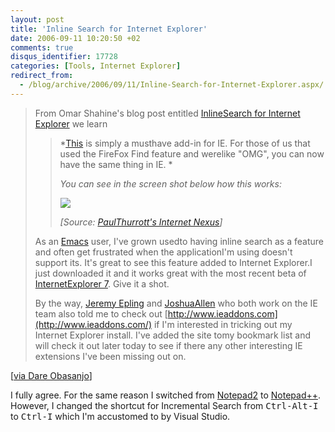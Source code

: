 ```yaml
---
layout: post
title: 'Inline Search for Internet Explorer'
date: 2006-09-11 10:20:50 +02
comments: true
disqus_identifier: 17728
categories: [Tools, Internet Explorer]
redirect_from:
  - /blog/archive/2006/09/11/Inline-Search-for-Internet-Explorer.aspx/
---
```


> From Omar Shahine's blog post entitled [InlineSearch for Internet Explorer](http://www.shahine.com/omar/InlineSearchForInternetExplorer.aspx) we learn
>
> > *[This](http://www.core-services.fr/inline-search/) is simply a musthave add-in for IE. For those of us that used the FireFox Find feature and werelike "OMG", you can now have the same thing in IE. *
> >
> > *You can see in the screen shot below how this works:*
> >
> > *![](http://www.shahine.com/omar/content/binary/WindowsLiveWriter/InlineSearchforInternetExplorer_F2C3/image%7B0%7D%5B2%5D.png)*
> >
> > *[Source: [PaulThurrott's Internet Nexus](http://www.internet-nexus.com/2006/09/inline-search-for-internet-explorer.htm)]*
> >
> As an [Emacs](http://www.gnu.org/software/emacs/) user, I've grown usedto having inline search as a feature and often get frustrated when the applicationI'm using doesn't support its. It's great to see this feature added to Internet Explorer.I just downloaded it and it works great with the most recent beta of [InternetExplorer 7](http://www.microsoft.com/windows/ie/ie7/about/default.mspx). Give it a shot.
>
> By the way, [Jeremy Epling](http://www.jepling.com/) and [JoshuaAllen](http://www.netcrucible.com/blog/) who both work on the IE team also told me to check out [http://www.ieaddons.com](http://www.ieaddons.com/) if I'm interested in tricking out my Internet Explorer install. I've added the site tomy bookmark list and will check it out later today to see if there any other interesting IE extensions I've been missing out on.

[[via Dare Obasanjo](http://www.25hoursaday.com/weblog/PermaLink.aspx?guid=5f0506a7-8da7-4bb5-8836-0d6576743b34)]

I fully agree. For the same reason I switched from [Notepad2](http://www.flos-freeware.ch/notepad2.html) to [Notepad++](http://notepad-plus.sourceforge.net/). However, I changed the shortcut for Incremental Search from <kbd>Ctrl-Alt-I</kbd> to <kbd>Ctrl-I</kbd> which I'm accustomed to by Visual Studio.

